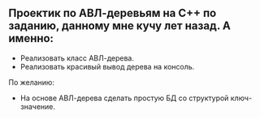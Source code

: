 ## Проектик по АВЛ-деревьям на C++ по заданию, данному мне кучу лет назад. А именно:

- Реализовать класс АВЛ-дерева. 
- Реализовать красивый вывод дерева на консоль. 

По желанию:
- На основе АВЛ-дерева сделать простую БД со структурой ключ-значение.  